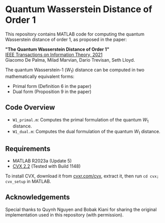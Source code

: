 # Quantum Wasserstein Distance of Order 1

This repository contains MATLAB code for computing the quantum Wasserstein distance of order 1, as proposed in the paper:

**"The Quantum Wasserstein Distance of Order 1"**  
[IEEE Transactions on Information Theory, 2021](https://ieeexplore.ieee.org/document/9420734)  
Giacomo De Palma, Milad Marvian, Dario Trevisan, Seth Lloyd.

The quantum Wasserstein-1 $(W_1)$ distance can be computed in two mathematically equivalent forms:
- Primal form (Definition 6 in the paper)
- Dual form (Proposition 9 in the paper)

## Code Overview

- `W1_primal.m`: Computes the primal formulation of the quantum $W_1$ distance.
- `W1_dual.m`: Computes the dual formulation of the quantum $W_1$ distance. 

## Requirements

- MATLAB R2023a (Update 5)
- [CVX 2.2](http://cvxr.com/cvx/) (Tested with Build 1148)

To install CVX, download it from [cvxr.com/cvx](http://cvxr.com/cvx/), extract it, then run `cd cvx; cvx_setup` in MATLAB.

## Acknowledgements

Special thanks to Quynh Nguyen and Bobak Kiani for sharing the original implementation used in this repository (with permission).

